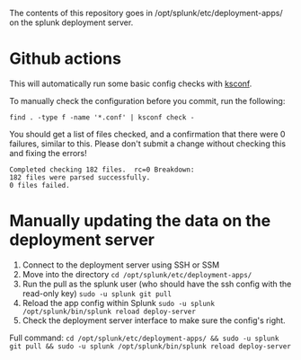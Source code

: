 The contents of this repository goes in /opt/splunk/etc/deployment-apps/ on the splunk deployment server.

# Github actions

This will automatically run some basic config checks with [ksconf](https://ksconf.readthedocs.io/en/latest/).

To manually check the configuration before you commit, run the following:

```find . -type f -name '*.conf' | ksconf check -```

You should get a list of files checked, and a confirmation that there were 0 failures, similar to this. Please don't submit a change without checking this and fixing the errors!

    Completed checking 182 files.  rc=0 Breakdown:
    182 files were parsed successfully.
    0 files failed.

# Manually updating the data on the deployment server

1. Connect to the deployment server using SSH or SSM
2. Move into the directory `cd /opt/splunk/etc/deployment-apps/`
3. Run the pull as the splunk user (who should have the ssh config with the read-only key) `sudo -u splunk git pull`
4. Reload the app config within Splunk `sudo -u splunk /opt/splunk/bin/splunk reload deploy-server`
5. Check the deployment server interface to make sure the config's right.

Full command: `cd /opt/splunk/etc/deployment-apps/ && sudo -u splunk git pull && sudo -u splunk /opt/splunk/bin/splunk reload deploy-server`


